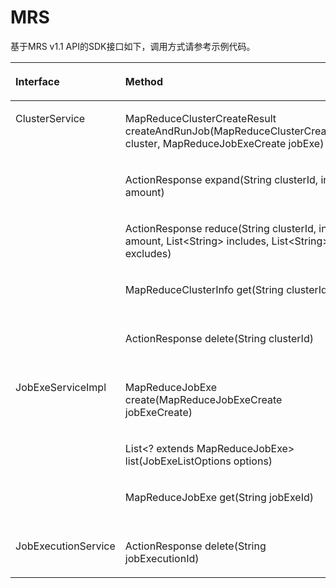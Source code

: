 # MRS<a name="sdk_11_0018"></a>

基于MRS v1.1 API的SDK接口如下，调用方式请参考示例代码。

<a name="table5810621818403"></a>
<table><thead align="left"><tr id="row1740636518403"><th class="cellrowborder" valign="top" width="28.910000000000004%" id="mcps1.1.4.1.1"><p id="p62949318403"><a name="p62949318403"></a><a name="p62949318403"></a>Interface</p>
</th>
<th class="cellrowborder" valign="top" width="35.92%" id="mcps1.1.4.1.2"><p id="p5098895718403"><a name="p5098895718403"></a><a name="p5098895718403"></a>Method</p>
</th>
<th class="cellrowborder" valign="top" width="35.17%" id="mcps1.1.4.1.3"><p id="p3646482918403"><a name="p3646482918403"></a><a name="p3646482918403"></a>API</p>
</th>
</tr>
</thead>
<tbody><tr id="row5974801018403"><td class="cellrowborder" rowspan="5" valign="top" width="28.910000000000004%" headers="mcps1.1.4.1.1 "><p id="p511893511210"><a name="p511893511210"></a><a name="p511893511210"></a>ClusterService</p>
</td>
<td class="cellrowborder" valign="top" width="35.92%" headers="mcps1.1.4.1.2 "><p id="p5641153154212"><a name="p5641153154212"></a><a name="p5641153154212"></a>MapReduceClusterCreateResult createAndRunJob(MapReduceClusterCreate cluster, MapReduceJobExeCreate jobExe)</p>
</td>
<td class="cellrowborder" valign="top" width="35.17%" headers="mcps1.1.4.1.3 "><p id="p5055643218403"><a name="p5055643218403"></a><a name="p5055643218403"></a>POST /v1.1/{project_id}/run-job-flow</p>
</td>
</tr>
<tr id="row5235470818403"><td class="cellrowborder" valign="top" headers="mcps1.1.4.1.1 "><p id="p150284524219"><a name="p150284524219"></a><a name="p150284524219"></a>ActionResponse expand(String clusterId, int amount)</p>
</td>
<td class="cellrowborder" valign="top" headers="mcps1.1.4.1.2 "><p id="p3607478618403"><a name="p3607478618403"></a><a name="p3607478618403"></a>PUT /v1.1/{project_id}/cluster_infos/{cluster_id}</p>
</td>
</tr>
<tr id="row5623762218403"><td class="cellrowborder" valign="top" headers="mcps1.1.4.1.1 "><p id="p5895357018403"><a name="p5895357018403"></a><a name="p5895357018403"></a>ActionResponse reduce(String clusterId, int amount, List&lt;String&gt; includes, List&lt;String&gt; excludes)</p>
</td>
<td class="cellrowborder" valign="top" headers="mcps1.1.4.1.2 "><p id="p1050983318403"><a name="p1050983318403"></a><a name="p1050983318403"></a>PUT /v1.1/{project_id}/cluster_infos/{cluster_id}</p>
</td>
</tr>
<tr id="row2747963918403"><td class="cellrowborder" valign="top" headers="mcps1.1.4.1.1 "><p id="p88069594427"><a name="p88069594427"></a><a name="p88069594427"></a>MapReduceClusterInfo get(String clusterId)</p>
</td>
<td class="cellrowborder" valign="top" headers="mcps1.1.4.1.2 "><p id="p3950781118403"><a name="p3950781118403"></a><a name="p3950781118403"></a>GET /v1.1/{project_id}/cluster_infos/{cluster_id}</p>
</td>
</tr>
<tr id="row2002597918403"><td class="cellrowborder" valign="top" headers="mcps1.1.4.1.1 "><p id="p630913513432"><a name="p630913513432"></a><a name="p630913513432"></a>ActionResponse delete(String clusterId)</p>
</td>
<td class="cellrowborder" valign="top" headers="mcps1.1.4.1.2 "><p id="p5840609918403"><a name="p5840609918403"></a><a name="p5840609918403"></a>DELETE /v1.1/{project_id}/clusters/{cluster_id}</p>
</td>
</tr>
<tr id="row5603250818403"><td class="cellrowborder" rowspan="3" valign="top" width="28.910000000000004%" headers="mcps1.1.4.1.1 "><p id="p1926616710133"><a name="p1926616710133"></a><a name="p1926616710133"></a>JobExeServiceImpl</p>
</td>
<td class="cellrowborder" valign="top" width="35.92%" headers="mcps1.1.4.1.2 "><p id="p13248912174318"><a name="p13248912174318"></a><a name="p13248912174318"></a>MapReduceJobExe create(MapReduceJobExeCreate jobExeCreate)</p>
</td>
<td class="cellrowborder" valign="top" width="35.17%" headers="mcps1.1.4.1.3 "><p id="p2470468618403"><a name="p2470468618403"></a><a name="p2470468618403"></a>POST /v1.1/{project_id}/jobs/submit-job</p>
</td>
</tr>
<tr id="row4533315118403"><td class="cellrowborder" valign="top" headers="mcps1.1.4.1.1 "><p id="p1066871714436"><a name="p1066871714436"></a><a name="p1066871714436"></a>List&lt;? extends MapReduceJobExe&gt; list(JobExeListOptions options)</p>
</td>
<td class="cellrowborder" valign="top" headers="mcps1.1.4.1.2 "><p id="p431991118403"><a name="p431991118403"></a><a name="p431991118403"></a>GET /v1.1/{project_id}/job-exes</p>
</td>
</tr>
<tr id="row3887919918403"><td class="cellrowborder" valign="top" headers="mcps1.1.4.1.1 "><p id="p6220739918403"><a name="p6220739918403"></a><a name="p6220739918403"></a>MapReduceJobExe get(String jobExeId)</p>
</td>
<td class="cellrowborder" valign="top" headers="mcps1.1.4.1.2 "><p id="p563453518403"><a name="p563453518403"></a><a name="p563453518403"></a>GET /v1.1/{project_id}/job-exes/{job_exe_id}</p>
</td>
</tr>
<tr id="row4425667318403"><td class="cellrowborder" valign="top" width="28.910000000000004%" headers="mcps1.1.4.1.1 "><p id="p1393575618403"><a name="p1393575618403"></a><a name="p1393575618403"></a>JobExecutionService</p>
</td>
<td class="cellrowborder" valign="top" width="35.92%" headers="mcps1.1.4.1.2 "><p id="p1361212317438"><a name="p1361212317438"></a><a name="p1361212317438"></a>ActionResponse delete(String jobExecutionId)</p>
</td>
<td class="cellrowborder" valign="top" width="35.17%" headers="mcps1.1.4.1.3 "><p id="p5509092518403"><a name="p5509092518403"></a><a name="p5509092518403"></a>DELETE /v1.1/{project_id}/job-executions/{job_execution_id}</p>
</td>
</tr>
</tbody>
</table>

